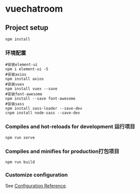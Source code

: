 # vuechatroom

## Project setup
```
npm install
```

### 环境配置
```
#安装element-ui
npm i element-ui -S  
#安装axios
npm install axios
#安装vuex
npm install vuex --save
#安装font-awesome
npm install --save font-awesome
#安装sass
npm install sass-loader --save-dev
cnpm install node-sass --save-dev
```

### Compiles and hot-reloads for development 运行项目
```
npm run serve
```

### Compiles and minifies for production打包项目
```
npm run build
```



### Customize configuration
See [Configuration Reference](https://cli.vuejs.org/config/).


